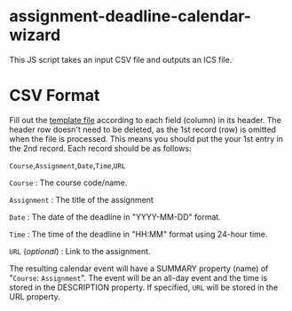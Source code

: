 # assignment-deadline-calendar-wizard

This JS script takes an input CSV file and outputs an ICS file.

# CSV Format
Fill out the [template file](Template.csv) according to each field (column) in its header. The header row doesn't need to be deleted, as the 1st record (row) is omitted when the file is processed. This means you should put the your 1st entry in the 2nd record.
Each record should be as follows:

`Course`,`Assignment`,`Date`,`Time`,`URL`

`Course` : The course code/name.

`Assignment` : The title of the assignment

`Date` : The date of the deadline in "YYYY-MM-DD" format.

`Time` : The time of the deadline in "HH:MM" format using 24-hour time.

`URL` (*optional*) : Link to the assignment.

The resulting calendar event will have a SUMMARY property (name) of "`Course`: `Assignment`". The event will be an all-day event and the time is stored in the DESCRIPTION property. If specified, `URL` will be stored in the URL property.
